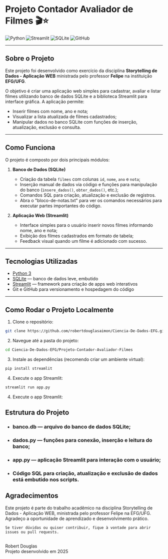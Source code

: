 # Projeto Contador Avaliador de Filmes 🎬⭐

![Python](https://img.shields.io/badge/Python-3.11-blue?logo=python&logoColor=white)
![Streamlit](https://img.shields.io/badge/Streamlit-0.92-orange?logo=streamlit&logoColor=white)
![SQLite](https://img.shields.io/badge/SQLite-3.39-blue?logo=sqlite&logoColor=white)
![GitHub](https://img.shields.io/badge/GitHub-Repository-black?logo=github&logoColor=white)

---

## Sobre o Projeto

Este projeto foi desenvolvido como exercício da disciplina **Storytelling de Dados - Aplicação WEB** ministrada pelo professor **Felipe** na instituição **EFG/UFG**.  

O objetivo é criar uma aplicação web simples para cadastrar, avaliar e listar filmes utilizando banco de dados SQLite e a biblioteca Streamlit para interface gráfica. A aplicação permite:

- Inserir filmes com nome, ano e nota;
- Visualizar a lista atualizada de filmes cadastrados;
- Manipular dados no banco SQLite com funções de inserção, atualização, exclusão e consulta.

---

## Como Funciona

O projeto é composto por dois principais módulos:

1. **Banco de Dados (SQLite)**
   - Criação da tabela `filmes` com colunas `id`, `nome`, `ano` e `nota`;
   - Inserção manual de dados via código e funções para manipulação do banco (`insere_dados()`, `obter_dados()`, etc.);
   - Comandos SQL para criação, atualização e exclusão de registros.
   - Abra o "bloco-de-notas.txt" para ver os comandos necessários para executar partes importantes do código.

2. **Aplicação Web (Streamlit)**
   - Interface simples para o usuário inserir novos filmes informando nome, ano e nota;
   - Exibição dos filmes cadastrados em formato de tabela;
   - Feedback visual quando um filme é adicionado com sucesso.

---

## Tecnologias Utilizadas

- [Python 3](https://www.python.org/)
- [SQLite](https://www.sqlite.org/index.html) — banco de dados leve, embutido
- [Streamlit](https://streamlit.io/) — framework para criação de apps web interativos
- Git e GitHub para versionamento e hospedagem do código

---

## Como Rodar o Projeto Localmente

1. Clone o repositório:

```bash
git clone https://github.com/robertdouglasaimon/Ciencia-De-Dados-EFG.git
```

2. Navegue até a pasta do projeto:

```bash
cd Ciencia-De-Dados-EFG/Projeto-Contador-Avaliador-Filmes
```

3. Instale as dependências (recomendo criar um ambiente virtual):

```bash
pip install streamlit
```

4. Execute o app Streamlit:

```bash
streamlit run app.py
```

4. Execute o app Streamlit:

## Estrutura do Projeto
* ### banco.db — arquivo do banco de dados SQLite;

* ### dados.py — funções para conexão, inserção e leitura do banco;

* ### app.py — aplicação Streamlit para interação com o usuário;

* ### Código SQL para criação, atualização e exclusão de dados está embutido nos scripts.

## Agradecimentos
Este projeto é parte do trabalho acadêmico na disciplina Storytelling de Dados - Aplicação WEB, ministrada pelo professor Felipe na EFG/UFG. Agradeço a oportunidade de aprendizado e desenvolvimento prático.

```
Se tiver dúvidas ou quiser contribuir, fique à vontade para abrir issues ou pull requests.
```

##

Robert Douglas <br>
Projeto desenvolvido em 2025
